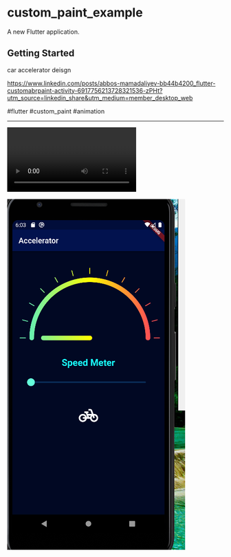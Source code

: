 # custom_paint_example

A new Flutter application.

## Getting Started


car accelerator deisgn

https://www.linkedin.com/posts/abbos-mamadaliyev-bb44b4200_flutter-customabrpaint-activity-6917756213728321536-zPHt?utm_source=linkedin_share&utm_medium=member_desktop_web

#flutter #custom_paint #animation

----------------------------------------------------

![](/audio/rec_video.mkv)

![](/audio/screen.png)


